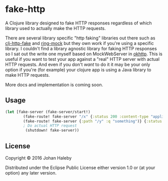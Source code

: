 # fake-http

A Clojure library designed to fake HTTP responses regardless of which library used to actually make the HTTP requests.
  
There are several library specific "http faking" libraries out there such as [clj-http-fake](https://github.com/myfreeweb/clj-http-fake) and 
[ring-mock](https://github.com/ring-clojure/ring-mock) but they own work if you're using a specific library. I couldn't find a library agnostic library for 
faking HTTP responses so I sat out the write one myself based on MockWebServer in [okhttp](http://square.github.io/okhttp/). This is useful
if you want to test your app against a "real" HTTP server with actual HTTP requests. And even if you don't _want_ to do it it may be your only
option if you're (for example) your clojure app is using a Java library to make HTTP requests.

More docs and implementation is coming soon.

## Usage

```clojure
(let [fake-server (fake-server/start!)
        (fake-route! fake-server "/x" {:status 200 :content-type "application/json" :body (slurp (io/resource "my.json"))})
        (fake-route! fake-server {:path "/y" :q "something")} {:status 200 :content-type "application/json" :body (slurp (io/resource "my2.json"))})]
        ; Do actual HTTP request
         (shutdown! fake-server))
```


## License

Copyright © 2016 Johan Haleby

Distributed under the Eclipse Public License either version 1.0 or (at
your option) any later version.

